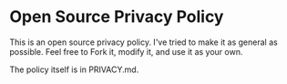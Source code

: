 Open Source Privacy Policy
==========================

This is an open source privacy policy. I've tried to make it as general as possible. Feel free to Fork it, modify it, and use it as your own.

The policy itself is in PRIVACY.md.